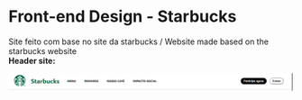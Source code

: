 # Front-end Design - Starbucks
 Site feito com base no site da starbucks / Website made based on the starbucks website
 <br>
**Header site:**
 
<img src='nav-starbucks.png'>
